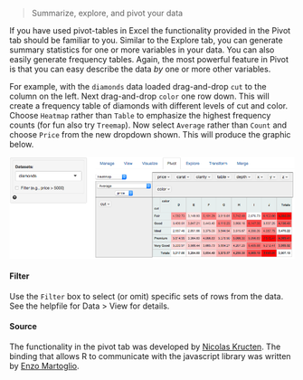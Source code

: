 > Summarize, explore, and pivot your data

If you have used pivot-tables in Excel the functionality provided in the Pivot tab should be familiar to you. Similar to the Explore tab, you can generate summary statistics for one or more variables in your data. You can also easily generate frequency tables. Again, the most powerful feature in Pivot is that you can easy describe the data _by_ one or more other variables.

For example, with the `diamonds` data loaded drag-and-drop `cut` to the column on the left. Next drag-and-drop `color` one row down. This will create a frequency table of diamonds with different levels of cut and color. Choose `Heatmap` rather than `Table` to emphasize the highest frequency counts (for fun also try `Treemap`). Now select `Average` rather than `Count` and choose `Price` from the new dropdown shown. This will produce the graphic below.

![pivot table](figures/pivot.png)

#### Filter

Use the `Filter` box to select (or omit) specific sets of rows from the data. See the helpfile for Data > View for details.

#### Source

The functionality in the pivot tab was developed by [Nicolas Kructen](http://nicolas.kruchten.com/pivottable/examples/). The binding that allows R to communicate with the javascript library was written by [Enzo Martoglio](https://github.com/smartinsightsfromdata).
